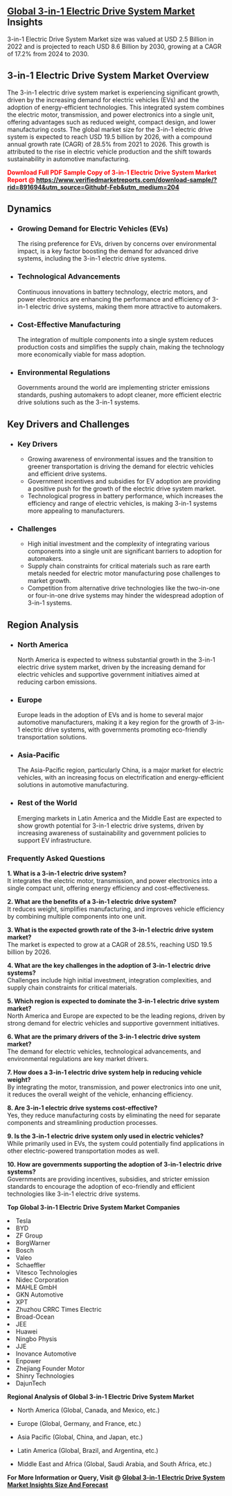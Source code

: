<h2><a href="https://www.verifiedmarketreports.com/download-sample/?rid=891694&amp;utm_source=Githubf&amp;utm_medium=204" target="_blank">Global 3-in-1 Electric Drive System Market</a> Insights</h2><p>3-in-1 Electric Drive System Market size was valued at USD 2.5 Billion in 2022 and is projected to reach USD 8.6 Billion by 2030, growing at a CAGR of 17.2% from 2024 to 2030.</p><p><h2>3-in-1 Electric Drive System Market Overview</h2> <p>The 3-in-1 electric drive system market is experiencing significant growth, driven by the increasing demand for electric vehicles (EVs) and the adoption of energy-efficient technologies. This integrated system combines the electric motor, transmission, and power electronics into a single unit, offering advantages such as reduced weight, compact design, and lower manufacturing costs. The global market size for the 3-in-1 electric drive system is expected to reach USD 19.5 billion by 2026, with a compound annual growth rate (CAGR) of 28.5% from 2021 to 2026. This growth is attributed to the rise in electric vehicle production and the shift towards sustainability in automotive manufacturing.</p> <p><strong><p><span class=""><span style="color: #ff0000;"><strong>Download Full PDF Sample Copy of 3-in-1 Electric Drive System Market Report</strong> @ </span><a href="https://www.verifiedmarketreports.com/download-sample/?rid=891694&amp;utm_source=Githubf-Feb&amp;utm_medium=204" target="_blank">https://www.verifiedmarketreports.com/download-sample/?rid=891694&amp;utm_source=Githubf-Feb&amp;utm_medium=204</a></span></p></strong></p> <h2>Dynamics</h2> <ul> <li><h3>Growing Demand for Electric Vehicles (EVs)</h3> The rising preference for EVs, driven by concerns over environmental impact, is a key factor boosting the demand for advanced drive systems, including the 3-in-1 electric drive systems.</li> <li><h3>Technological Advancements</h3> Continuous innovations in battery technology, electric motors, and power electronics are enhancing the performance and efficiency of 3-in-1 electric drive systems, making them more attractive to automakers.</li> <li><h3>Cost-Effective Manufacturing</h3> The integration of multiple components into a single system reduces production costs and simplifies the supply chain, making the technology more economically viable for mass adoption.</li> <li><h3>Environmental Regulations</h3> Governments around the world are implementing stricter emissions standards, pushing automakers to adopt cleaner, more efficient electric drive solutions such as the 3-in-1 systems.</li> </ul> <h2>Key Drivers and Challenges</h2> <ul> <li><h3>Key Drivers</h3> <ul> <li>Growing awareness of environmental issues and the transition to greener transportation is driving the demand for electric vehicles and efficient drive systems.</li> <li>Government incentives and subsidies for EV adoption are providing a positive push for the growth of the electric drive system market.</li> <li>Technological progress in battery performance, which increases the efficiency and range of electric vehicles, is making 3-in-1 systems more appealing to manufacturers.</li> </ul> </li> <li><h3>Challenges</h3> <ul> <li>High initial investment and the complexity of integrating various components into a single unit are significant barriers to adoption for automakers.</li> <li>Supply chain constraints for critical materials such as rare earth metals needed for electric motor manufacturing pose challenges to market growth.</li> <li>Competition from alternative drive technologies like the two-in-one or four-in-one drive systems may hinder the widespread adoption of 3-in-1 systems.</li> </ul> </li> </ul> <h2>Region Analysis</h2> <ul> <li><h3>North America</h3> North America is expected to witness substantial growth in the 3-in-1 electric drive system market, driven by the increasing demand for electric vehicles and supportive government initiatives aimed at reducing carbon emissions.</li> <li><h3>Europe</h3> Europe leads in the adoption of EVs and is home to several major automotive manufacturers, making it a key region for the growth of 3-in-1 electric drive systems, with governments promoting eco-friendly transportation solutions.</li> <li><h3>Asia-Pacific</h3> The Asia-Pacific region, particularly China, is a major market for electric vehicles, with an increasing focus on electrification and energy-efficient solutions in automotive manufacturing.</li> <li><h3>Rest of the World</h3> Emerging markets in Latin America and the Middle East are expected to show growth potential for 3-in-1 electric drive systems, driven by increasing awareness of sustainability and government policies to support EV infrastructure.</li> </ul> <h3>Frequently Asked Questions</h3> <p><strong>1. What is a 3-in-1 electric drive system?</strong><br>It integrates the electric motor, transmission, and power electronics into a single compact unit, offering energy efficiency and cost-effectiveness.</p> <p><strong>2. What are the benefits of a 3-in-1 electric drive system?</strong><br>It reduces weight, simplifies manufacturing, and improves vehicle efficiency by combining multiple components into one unit.</p> <p><strong>3. What is the expected growth rate of the 3-in-1 electric drive system market?</strong><br>The market is expected to grow at a CAGR of 28.5%, reaching USD 19.5 billion by 2026.</p> <p><strong>4. What are the key challenges in the adoption of 3-in-1 electric drive systems?</strong><br>Challenges include high initial investment, integration complexities, and supply chain constraints for critical materials.</p> <p><strong>5. Which region is expected to dominate the 3-in-1 electric drive system market?</strong><br>North America and Europe are expected to be the leading regions, driven by strong demand for electric vehicles and supportive government initiatives.</p> <p><strong>6. What are the primary drivers of the 3-in-1 electric drive system market?</strong><br>The demand for electric vehicles, technological advancements, and environmental regulations are key market drivers.</p> <p><strong>7. How does a 3-in-1 electric drive system help in reducing vehicle weight?</strong><br>By integrating the motor, transmission, and power electronics into one unit, it reduces the overall weight of the vehicle, enhancing efficiency.</p> <p><strong>8. Are 3-in-1 electric drive systems cost-effective?</strong><br>Yes, they reduce manufacturing costs by eliminating the need for separate components and streamlining production processes.</p> <p><strong>9. Is the 3-in-1 electric drive system only used in electric vehicles?</strong><br>While primarily used in EVs, the system could potentially find applications in other electric-powered transportation modes as well.</p> <p><strong>10. How are governments supporting the adoption of 3-in-1 electric drive systems?</strong><br>Governments are providing incentives, subsidies, and stricter emission standards to encourage the adoption of eco-friendly and efficient technologies like 3-in-1 electric drive systems.</p> </p><p><strong>Top Global 3-in-1 Electric Drive System Market Companies</strong></p><div data-test-id=""><p><li>Tesla</li><li> BYD</li><li> ZF Group</li><li> BorgWarner</li><li> Bosch</li><li> Valeo</li><li> Schaeffler</li><li> Vitesco Technologies</li><li> Nidec Corporation</li><li> MAHLE GmbH</li><li> GKN Automotive</li><li> XPT</li><li> Zhuzhou CRRC Times Electric</li><li> Broad-Ocean</li><li> JEE</li><li> Huawei</li><li> Ningbo Physis</li><li> JJE</li><li> Inovance Automotive</li><li> Enpower</li><li> Zhejiang Founder Motor</li><li> Shinry Technologies</li><li> DajunTech</li></p><div><strong>Regional Analysis of&nbsp;Global 3-in-1 Electric Drive System Market</strong></div><ul><li dir="ltr"><p dir="ltr">North America&nbsp;(Global, Canada, and Mexico, etc.)</p></li><li dir="ltr"><p dir="ltr">Europe (Global, Germany, and France, etc.)</p></li><li dir="ltr"><p dir="ltr">Asia Pacific&nbsp;(Global, China, and Japan, etc.)</p></li><li dir="ltr"><p dir="ltr">Latin America&nbsp;(Global, Brazil, and Argentina, etc.)</p></li><li dir="ltr">Middle East and Africa&nbsp;(Global, Saudi Arabia, and South Africa, etc.)</li></ul><p><strong>For More Information or Query, Visit @&nbsp;</strong><strong><a href="https://www.verifiedmarketreports.com/product/3-in-1-electric-drive-system-market/?utm_source=Githubf&amp;utm_medium=204" target="_blank">Global 3-in-1 Electric Drive System Market Insights Size And Forecast</a></strong></p></div>
